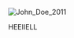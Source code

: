 ![John_Doe_2011](https://github.com/user-attachments/assets/7ef0268f-17ed-4b91-b05b-39b7e2df9c7f)
   <body></body> HEEIIELL
    
